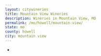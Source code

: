 ```yaml
---
layout: citywineries
title: Mountain View Wineries
description: Wineries in Mountain View, MO
permalink: /mo/howell/mountain-view/
state: mo
county: howell
city: mountain view
---
```

-
